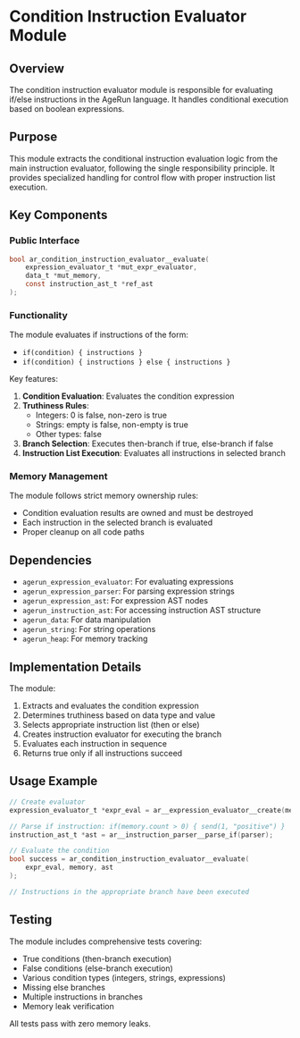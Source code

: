 # Condition Instruction Evaluator Module

## Overview

The condition instruction evaluator module is responsible for evaluating if/else instructions in the AgeRun language. It handles conditional execution based on boolean expressions.

## Purpose

This module extracts the conditional instruction evaluation logic from the main instruction evaluator, following the single responsibility principle. It provides specialized handling for control flow with proper instruction list execution.

## Key Components

### Public Interface

```c
bool ar_condition_instruction_evaluator__evaluate(
    expression_evaluator_t *mut_expr_evaluator,
    data_t *mut_memory,
    const instruction_ast_t *ref_ast
);
```

### Functionality

The module evaluates if instructions of the form:
- `if(condition) { instructions }`
- `if(condition) { instructions } else { instructions }`

Key features:
1. **Condition Evaluation**: Evaluates the condition expression
2. **Truthiness Rules**: 
   - Integers: 0 is false, non-zero is true
   - Strings: empty is false, non-empty is true
   - Other types: false
3. **Branch Selection**: Executes then-branch if true, else-branch if false
4. **Instruction List Execution**: Evaluates all instructions in selected branch

### Memory Management

The module follows strict memory ownership rules:
- Condition evaluation results are owned and must be destroyed
- Each instruction in the selected branch is evaluated
- Proper cleanup on all code paths

## Dependencies

- `agerun_expression_evaluator`: For evaluating expressions
- `agerun_expression_parser`: For parsing expression strings
- `agerun_expression_ast`: For expression AST nodes
- `agerun_instruction_ast`: For accessing instruction AST structure
- `agerun_data`: For data manipulation
- `agerun_string`: For string operations
- `agerun_heap`: For memory tracking

## Implementation Details

The module:
1. Extracts and evaluates the condition expression
2. Determines truthiness based on data type and value
3. Selects appropriate instruction list (then or else)
4. Creates instruction evaluator for executing the branch
5. Evaluates each instruction in sequence
6. Returns true only if all instructions succeed

## Usage Example

```c
// Create evaluator
expression_evaluator_t *expr_eval = ar__expression_evaluator__create(memory, NULL);

// Parse if instruction: if(memory.count > 0) { send(1, "positive") }
instruction_ast_t *ast = ar__instruction_parser__parse_if(parser);

// Evaluate the condition
bool success = ar_condition_instruction_evaluator__evaluate(
    expr_eval, memory, ast
);

// Instructions in the appropriate branch have been executed
```

## Testing

The module includes comprehensive tests covering:
- True conditions (then-branch execution)
- False conditions (else-branch execution)
- Various condition types (integers, strings, expressions)
- Missing else branches
- Multiple instructions in branches
- Memory leak verification

All tests pass with zero memory leaks.
